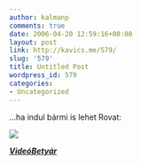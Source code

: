 ```yaml
---
author: kalmanp
comments: true
date: 2006-04-20 12:59:16+00:00
layout: post
link: http://kavics.me/579/
slug: '579'
title: Untitled Post
wordpress_id: 579
categories:
- Uncategorized
---
```


...ha indul bármi is lehet Rovat:




![](http://kavics.freeblog.hu/Files/!!!logo.gif)




**_[VideóBetyár](http://www.pinavadasz.hu/vbetyar/)_**
